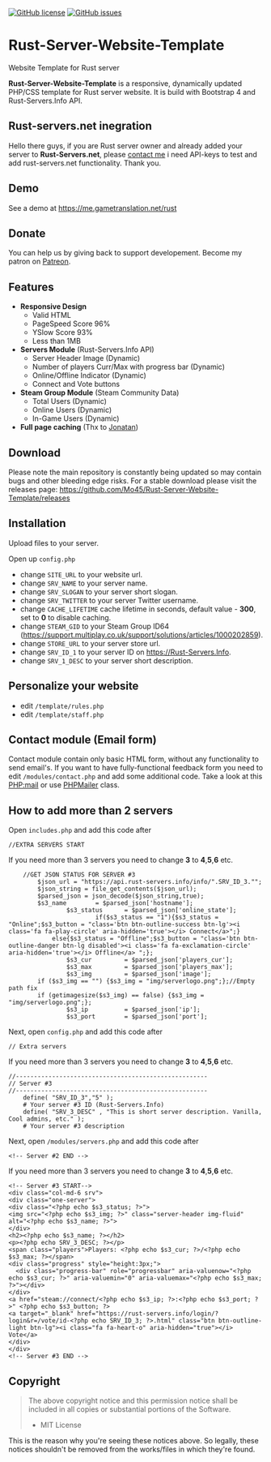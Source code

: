 [![GitHub license](https://img.shields.io/github/license/Mo45/Rust-Server-Website-Template.svg)](https://github.com/Mo45/Rust-Server-Website-Template/blob/master/LICENSE)  [![GitHub issues](https://img.shields.io/github/issues/Mo45/Rust-Server-Website-Template.svg)](https://github.com/Mo45/Rust-Server-Website-Template/issues)

# Rust-Server-Website-Template
Website Template for Rust server

**Rust-Server-Website-Template** is a responsive, dynamically updated PHP/CSS template for Rust server website. It is build with Bootstrap 4 and Rust-Servers.Info API.

## Rust-servers.net inegration

Hello there guys, if you are Rust server owner and already added your server to **Rust-Servers.net**, please [contact me](https://me.gametranslation.net/) i need API-keys to test and add rust-servers.net functionality. Thank you. 

## Demo

See a demo at https://me.gametranslation.net/rust

## Donate

You can help us by giving back to support developement. Become my patron on [Patreon](https://www.patreon.com/rustserversinfo).

## Features

* **Responsive Design**
  * Valid HTML
  * PageSpeed Score 96%
  * YSlow Score 93%
  * Less than 1MB
* **Servers Module** (Rust-Servers.Info API)
  * Server Header Image (Dynamic)
  * Number of players Curr/Max with progress bar (Dynamic)
  * Online/Offline Indicator (Dynamic)
  * Connect and Vote buttons
* **Steam Group Module** (Steam Community Data)
  * Total Users (Dynamic)
  * Online Users (Dynamic)
  * In-Game Users (Dynamic)
* **Full page caching** (Thx to [Jonatan](https://github.com/Jontis00))

## Download

Please note the main repository is constantly being updated so may contain bugs and other bleeding edge risks. For a stable download please visit the releases page: https://github.com/Mo45/Rust-Server-Website-Template/releases

## Installation

Upload files to your server.

Open up `config.php`
- change `SITE_URL` to your website url.
- change `SRV_NAME` to your server name.
- change `SRV_SLOGAN` to your server short slogan.
- change `SRV_TWITTER` to your server Twitter username.
- change `CACHE_LIFETIME` cache lifetime in seconds, default value - **300**, set to **0** to disable caching.
- change `STEAM_GID` to your Steam Group ID64 (https://support.multiplay.co.uk/support/solutions/articles/1000202859).
- change `STORE_URL` to your server store url.
- change `SRV_ID_1` to your server ID on https://Rust-Servers.Info.
- change `SRV_1_DESC` to your server short description.

## Personalize your website

- edit `/template/rules.php`
- edit `/template/staff.php`

## Contact module (Email form)

Contact module contain only basic HTML form, without any functionality to send email's. If you want to have fully-functional feedback form you need to edit `/modules/contact.php` and add some additional code. Take a look at this [PHP:mail](http://php.net/manual/en/function.mail.php) or use [PHPMailer](https://github.com/PHPMailer/PHPMailer) class.


## How to add more than 2 servers

Open `includes.php` and add this code after
```
//EXTRA SERVERS START
```
If you need more than 3 servers you need to change **3** to **4**,**5**,**6** etc.
```
	//GET JSON STATUS FOR SERVER #3
        $json_url = "https://api.rust-servers.info/info/".SRV_ID_3."";
        $json_string = file_get_contents($json_url);
        $parsed_json = json_decode($json_string,true);
		$s3_name        = $parsed_json['hostname'];
                $s3_status      = $parsed_json['online_state'];
                        if($s3_status == "1"){$s3_status = "Online";$s3_button = "class='btn btn-outline-success btn-lg'><i class='fa fa-play-circle' aria-hidden='true'></i> Connect</a>";}
			else{$s3_status = "Offline";$s3_button = "class='btn btn-outline-danger btn-lg disabled'><i class='fa fa-exclamation-circle' aria-hidden='true'></i> Offline</a> ";};
                $s3_cur         = $parsed_json['players_cur'];
                $s3_max         = $parsed_json['players_max'];
                $s3_img         = $parsed_json['image'];
		if ($s3_img == "") {$s3_img = "img/serverlogo.png";};//Empty path fix
		if (getimagesize($s3_img) == false) {$s3_img = "img/serverlogo.png";};
                $s3_ip          = $parsed_json['ip'];
                $s3_port        = $parsed_json['port'];
```
Next, open `config.php` and add this code after

```// Extra servers```

If you need more than 3 servers you need to change **3** to **4**,**5**,**6** etc.
```
//-----------------------------------------------------
// Server #3
//-----------------------------------------------------
	define( "SRV_ID_3","5" );
	# Your server #3 ID (Rust-Servers.Info)
	define( "SRV_3_DESC" , "This is short server description. Vanilla, Cool admins, etc." );
	# Your server #3 description
 ```
 Next, open `/modules/servers.php` and add this code after
 
```<!-- Server #2 END -->```

If you need more than 3 servers you need to change **3** to **4**,**5**,**6** etc.

```
<!-- Server #3 START-->
<div class="col-md-6 srv">
<div class="one-server">
<div class="<?php echo $s3_status; ?>">
<img src="<?php echo $s3_img; ?>" class="server-header img-fluid" alt="<?php echo $s3_name; ?>">
</div>
<h2><?php echo $s3_name; ?></h2>
<p><?php echo SRV_3_DESC; ?></p>
<span class="players">Players: <?php echo $s3_cur; ?>/<?php echo $s3_max; ?></span>
<div class="progress" style="height:3px;">
  <div class="progress-bar" role="progressbar" aria-valuenow="<?php echo $s3_cur; ?>" aria-valuemin="0" aria-valuemax="<?php echo $s3_max; ?>"></div>
</div>
<a href="steam://connect/<?php echo $s3_ip; ?>:<?php echo $s3_port; ?>" <?php echo $s3_button; ?>
<a target="_blank" href="https://rust-servers.info/login/?login&r=/vote/id-<?php echo SRV_ID_3; ?>.html" class="btn btn-outline-light btn-lg"><i class="fa fa-heart-o" aria-hidden="true"></i> Vote</a>
</div>
</div>
<!-- Server #3 END -->
```
## Copyright

> The above copyright notice and this permission notice shall be included in all copies or substantial portions of the Software.
> - MIT License

This is the reason why you're seeing these notices above. So legally, these notices shouldn't be removed from the works/files in which they're found.
